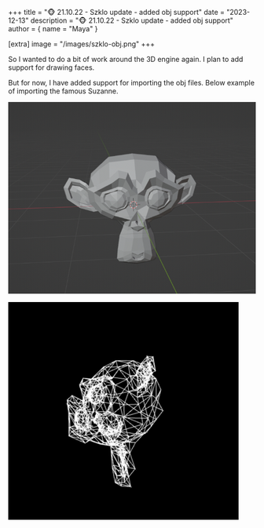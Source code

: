 +++
title = "🐵 21.10.22 - Szklo update - added obj support"
date = "2023-12-13"
description = "🐵 21.10.22 - Szklo update - added obj support"
author = { name = "Maya" }

[extra]
image = "/images/szklo-obj.png"
+++

So I wanted to do a bit of work around the 3D engine again. I plan to add support for drawing faces.

But for now, I have added support for importing the obj files. Below example of importing the famous Suzanne.

![monkey blender](/images/monkey-blender.png)

![monkey gif](/images/monkey.gif)